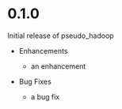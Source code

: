 # 0.1.0

Initial release of pseudo_hadoop

* Enhancements
  * an enhancement

* Bug Fixes
  * a bug fix
